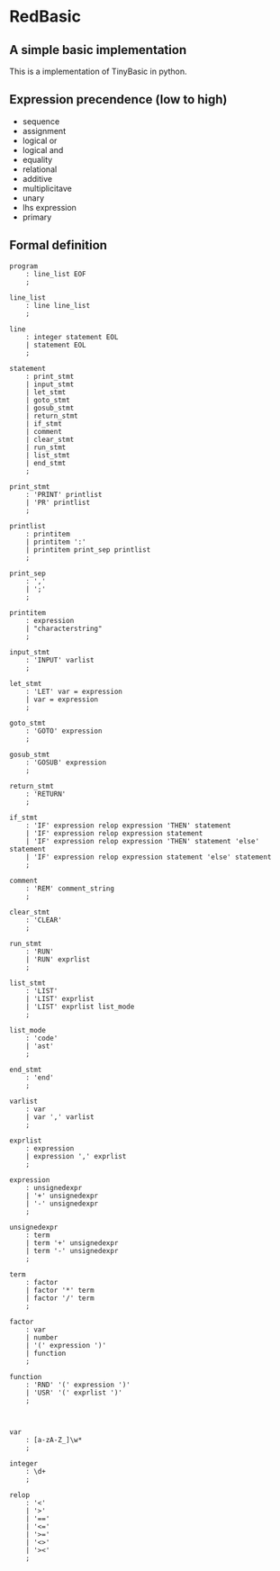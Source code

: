# RedBasic
## A simple basic implementation

This is a implementation of TinyBasic in python.

## Expression precendence (low to high)
- sequence
- assignment
- logical or
- logical and
- equality
- relational
- additive
- multiplicitave
- unary
- lhs expression
- primary

## Formal definition
    program
        : line_list EOF
        ;

    line_list
        : line line_list
        ;

    line
        : integer statement EOL
        | statement EOL
        ;

    statement 
        : print_stmt
        | input_stmt
        | let_stmt
        | goto_stmt
        | gosub_stmt
        | return_stmt
        | if_stmt
        | comment
        | clear_stmt
        | run_stmt
        | list_stmt
        | end_stmt
        ;

    print_stmt
        : 'PRINT' printlist
        | 'PR' printlist
        ;

    printlist
        : printitem
        | printitem ':'
        | printitem print_sep printlist
        ;

    print_sep 
        : ','
        | ';'
        ;

    printitem 
        : expression
        | "characterstring"
        ;

    input_stmt
        : 'INPUT' varlist
        ;

    let_stmt
        : 'LET' var = expression
        | var = expression
        ;

    goto_stmt
        : 'GOTO' expression
        ;

    gosub_stmt
        : 'GOSUB' expression
        ;

    return_stmt
        : 'RETURN'
        ;

    if_stmt
        : 'IF' expression relop expression 'THEN' statement
        | 'IF' expression relop expression statement
        | 'IF' expression relop expression 'THEN' statement 'else' statement
        | 'IF' expression relop expression statement 'else' statement
        ;

    comment
        : 'REM' comment_string
        ;

    clear_stmt
        : 'CLEAR'
        ;

    run_stmt
        : 'RUN'
        | 'RUN' exprlist
        ;
    
    list_stmt
        : 'LIST'
        | 'LIST' exprlist
        | 'LIST' exprlist list_mode
        ;

    list_mode
        : 'code'
        | 'ast'
        ;

    end_stmt
        : 'end'
        ;
    
    varlist 
        : var
        | var ',' varlist
        ;

    exprlist 
        : expression
        | expression ',' exprlist
        ;

    expression 
        : unsignedexpr
        | '+' unsignedexpr
        | '-' unsignedexpr
        ;

    unsignedexpr 
        : term
        | term '+' unsignedexpr
        | term '-' unsignedexpr
        ;

    term 
        : factor
        | factor '*' term
        | factor '/' term
        ;

    factor 
        : var
        | number
        | '(' expression ')'
        | function
        ;

    function 
        : 'RND' '(' expression ')'
        | 'USR' '(' exprlist ')'
        ;

    

    var
        : [a-zA-Z_]\w*
        ;
    
    integer
        : \d+
        ;

    relop 
        : '<'
        | '>'
        | '=='
        | '<='
        | '>='
        | '<>'
        | '><'
        ;
